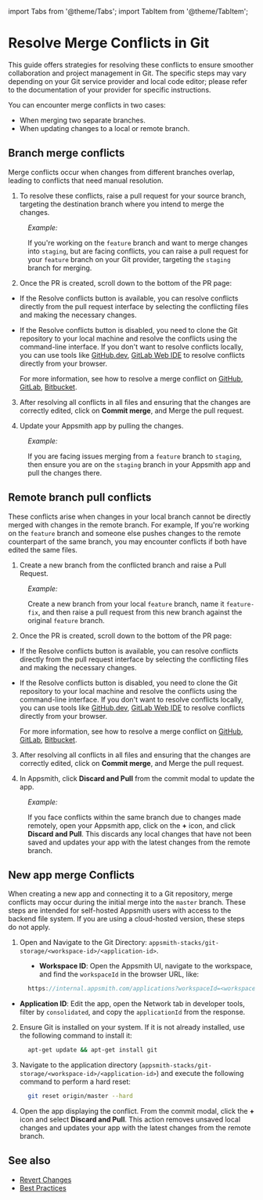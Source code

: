 import Tabs from '@theme/Tabs';
import TabItem from '@theme/TabItem';

# Resolve Merge Conflicts in Git

 This guide offers strategies for resolving these conflicts to ensure smoother collaboration and project management in Git. The specific steps may vary depending on your Git service provider and local code editor; please refer to the documentation of your provider for specific instructions.

You can encounter merge conflicts in two cases:

* When merging two separate branches.
* When updating changes to a local or remote branch.

## Branch merge conflicts

Merge conflicts occur when changes from different branches overlap, leading to conflicts that need manual resolution.

<ZoomImage src="/img/seperate-conflicts-git.png" alt="" caption=""/>


1. To resolve these conflicts, raise a pull request for your source branch, targeting the destination branch where you intend to merge the changes.


<dd>

*Example:*

If you're working on the `feature` branch and want to merge changes into `staging`, but are facing conflicts, you can raise a pull request for your `feature` branch on your Git provider, targeting the `staging` branch for merging.

</dd>

 2. Once the PR is created, scroll down to the bottom of the PR page: 
 


*  If the Resolve conflicts button is available, you can resolve conflicts directly from the pull request interface by selecting the conflicting files and making the necessary changes.

* If the Resolve conflicts button is disabled, you need to clone the Git repository to your local machine and resolve the conflicts using the command-line interface. If you don't want to resolve conflicts locally, you can use tools like [GitHub.dev](https://github.com/github/dev), [GitLab Web IDE](https://docs.gitlab.com/ee/user/project/web_ide/) to resolve conflicts directly from your browser.

    For more information, see how to resolve a merge conflict on [GitHub](https://docs.github.com/en/pull-requests/collaborating-with-pull-requests/addressing-merge-conflicts/resolving-a-merge-conflict-on-github), [GitLab](https://docs.gitlab.com/ee/user/project/merge_requests/conflicts.html#methods-of-resolving-conflicts), [Bitbucket](https://support.atlassian.com/bitbucket-cloud/docs/resolve-merge-conflicts/).


3. After resolving all conflicts in all files and ensuring that the changes are correctly edited, click on **Commit merge**, and Merge the pull request.

4. Update your Appsmith app by pulling the changes.

<dd>

*Example:*

If you are facing issues merging from a `feature` branch to `staging`, then ensure you are on the `staging` branch in your Appsmith app and pull the changes there.


</dd>



## Remote branch pull conflicts

These conflicts arise when changes in your local branch cannot be directly merged with changes in the remote branch. For example, If you're working on the `feature` branch and someone else pushes changes to the remote counterpart of the same branch, you may encounter conflicts if both have edited the same files. 

<ZoomImage src="/img/remote-Conflicts.drawio.png" alt="" caption=""/>


1. Create a new branch from the conflicted branch and raise a Pull Request.


<dd>

*Example:*

 Create a new branch from your local `feature` branch, name it `feature-fix`, and then raise a pull request from this new branch against the original `feature` branch.


</dd>



 2. Once the PR is created, scroll down to the bottom of the PR page: 
 


*  If the Resolve conflicts button is available, you can resolve conflicts directly from the pull request interface by selecting the conflicting files and making the necessary changes.

* If the Resolve conflicts button is disabled, you need to clone the Git repository to your local machine and resolve the conflicts using the command-line interface. If you don't want to resolve conflicts locally, you can use tools like [GitHub.dev](https://github.com/github/dev), [GitLab Web IDE](https://docs.gitlab.com/ee/user/project/web_ide/) to resolve conflicts directly from your browser.

    For more information, see how to resolve a merge conflict on [GitHub](https://docs.github.com/en/pull-requests/collaborating-with-pull-requests/addressing-merge-conflicts/resolving-a-merge-conflict-on-github), [GitLab](https://docs.gitlab.com/ee/user/project/merge_requests/conflicts.html#methods-of-resolving-conflicts), [Bitbucket](https://support.atlassian.com/bitbucket-cloud/docs/resolve-merge-conflicts/).




3. After resolving all conflicts in all files and ensuring that the changes are correctly edited, click on **Commit merge**, and Merge the pull request.

4. In Appsmith, click **Discard and Pull** from the commit modal to update the app.



<dd>

*Example:*

If you face conflicts within the same branch due to changes made remotely, open your Appsmith app, click on the **+** icon, and click **Discard and Pull**. This discards any local changes that have not been saved and updates your app with the latest changes from the remote branch.




</dd>

## New app merge Conflicts


When creating a new app and connecting it to a Git repository, merge conflicts may occur during the initial merge into the `master` branch. These steps are intended for self-hosted Appsmith users with access to the backend file system. If you are using a cloud-hosted version, these steps do not apply. 

1. Open and Navigate to the Git Directory: `appsmith-stacks/git-storage/<workspace-id>/<application-id>`.

<dd> 

- **Workspace ID**: Open the Appsmith UI, navigate to the workspace, and find the `workspaceId` in the browser URL, like:

<dd>

```js
https://internal.appsmith.com/applications?workspaceId=<workspace_id>
```

</dd>

- **Application ID**: Edit the app, open the Network tab in developer tools, filter by `consolidated`, and copy the `applicationId` from the response. 

</dd>


2. Ensure Git is installed on your system. If it is not already installed, use the following command to install it:

<dd>

```bash
apt-get update && apt-get install git
```

</dd>

3. Navigate to the application directory (`appsmith-stacks/git-storage/<workspace-id>/<application-id>`) and execute the following command to perform a hard reset:

<dd>

```bash
git reset origin/master --hard
```

</dd>

4. Open the app displaying the conflict. From the commit modal, click the **+** icon and select **Discard and Pull**. This action removes unsaved local changes and updates your app with the latest changes from the remote branch.

## See also

- [Revert Changes](/advanced-concepts/version-control-with-git/revert-changes)
- [Best Practices](/advanced-concepts/version-control-with-git/merging-branches)